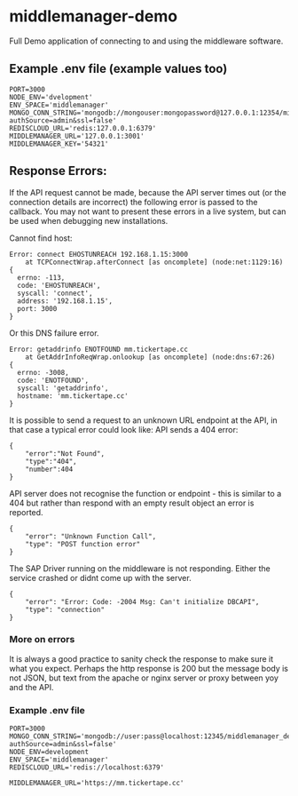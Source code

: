 # middlemanager-demo

Full Demo application of connecting to and using the middleware software.

## Example .env file (example values too)
```
PORT=3000
NODE_ENV='dvelopment'
ENV_SPACE='middlemanager'
MONGO_CONN_STRING='mongodb://mongouser:mongopassword@127.0.0.1:12354/middlemanager?authSource=admin&ssl=false'
REDISCLOUD_URL='redis:127.0.0.1:6379'
MIDDLEMANAGER_URL='127.0.0.1:3001'
MIDDLEMANAGER_KEY='54321'
```

## Response Errors:
If the API request cannot be made, because the API server times out (or the connection details are incorrect) the following error is passed to the callback. You may not want to present these errors in a live system, but can be used when debugging new installations.

Cannot find host:
```
Error: connect EHOSTUNREACH 192.168.1.15:3000
    at TCPConnectWrap.afterConnect [as oncomplete] (node:net:1129:16) 
{
  errno: -113,
  code: 'EHOSTUNREACH',
  syscall: 'connect',
  address: '192.168.1.15',
  port: 3000
}
```
Or this DNS failure error.
```
Error: getaddrinfo ENOTFOUND mm.tickertape.cc
    at GetAddrInfoReqWrap.onlookup [as oncomplete] (node:dns:67:26) 
{
  errno: -3008,
  code: 'ENOTFOUND',
  syscall: 'getaddrinfo',
  hostname: 'mm.tickertape.cc'
}
```


It is possible to send a request to an unknown URL endpoint at the API, in that case a typical error could look like:
API sends a 404 error:
```
{
    "error":"Not Found",
    "type":"404",
    "number":404
}
```

API server does not recognise the function or endpoint - this is similar to a 404 but rather than respond with an empty result object an error is reported.
```
{
    "error": "Unknown Function Call",
    "type": "POST function error"
}
```

The SAP Driver running on the middleware is not responding. Either the service crashed or didnt come up with the server.
```
{
    "error": "Error: Code: -2004 Msg: Can't initialize DBCAPI",
    "type": "connection"
}
```

### More on errors
It is always a good practice to sanity check the response to make sure it what you expect. Perhaps the http response is 200 but the message body is not JSON, but text from the apache or nginx server or proxy between yoy and the API.

### Example .env file
```
PORT=3000
MONGO_CONN_STRING='mongodb://user:pass@localhost:12345/middlemanager_demo?authSource=admin&ssl=false'
NODE_ENV=development
ENV_SPACE='middlemanager'
REDISCLOUD_URL='redis://localhost:6379'

MIDDLEMANAGER_URL='https://mm.tickertape.cc'
```
